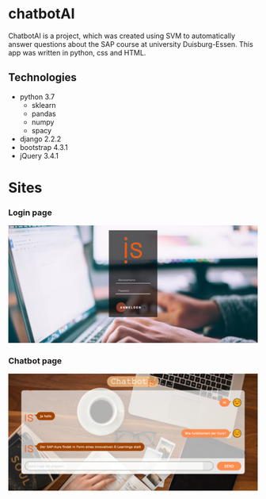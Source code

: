 
# chatbotAI
ChatbotAI is a project, which was created using SVM to automatically answer questions about the SAP course at university Duisburg-Essen. 
This app was written in python, css and HTML.

## Technologies
* python 3.7
  * sklearn
  * pandas
  * numpy
  * spacy
* django 2.2.2
* bootstrap 4.3.1
* jQuery 3.4.1

# Sites
### Login page 
![Preview](/login_preview.png)
### Chatbot page
![Preview](/chat_preview.png)
